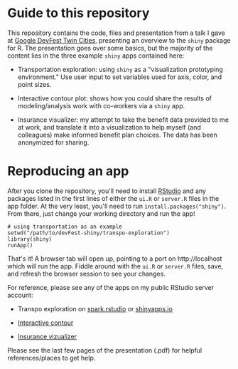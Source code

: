 Guide to this repository
===

This repository contains the code, files and presentation from a talk I gave at [Google DevFest Twin Cities](http://m.devfest.mn/), presenting an overview to the `shiny` package for R. The presentation goes over some basics, but the majority of the content lies in the three example `shiny` apps contained here:

- Transportation exploration: using `shiny` as a "visualization prototyping environment." Use user input to set variables used for axis, color, and point sizes.

- Interactive contour plot: shows how you could share the results of modeling/analysis work with co-workers via a `shiny` app.

- Insurance visualizer: my attempt to take the benefit data provided to me at work, and translate it into a visualization to help myself (and colleagues) make informed benefit plan choices. The data has been anonymized for sharing.


Reproducing an app
===

After you clone the repository, you'll need to install [RStudio](http://www.rstudio.com/) and any packages listed in the first lines of either the `ui.R` or `server.R` files in the app folder. At the very least, you'll need to run `install.packages("shiny")`. From there, just change your working directory and run the app!

```{r}
# using transportation as an example
setwd("/path/to/devFest-shiny/transpo-exploration")
library(shiny)
runApp()
```

That's it! A browser tab will open up, pointing to a port on http://localhost which will run the app. Fiddle around with the `ui.R` or `server.R` files, save, and refresh the browser session to see your changes.

For reference, please see any of the apps on my public RStudio server account:

- Transpo exploration on [spark.rstudio](http://spark.rstudio.com/jwhendy/transpo-exploration) or [shinyapps.io](http://jwhendy.shinyapps.io/transpo-exploration/)

- [Interactive contour](http://spark.rstudio.com/jwhendy/interactive-contour/)

- [Insurance vizualizer](http://spark.rstudio.com/jwhendy/insurance-visualizer/)

Please see the last few pages of the presentation (.pdf) for helpful references/places to get help.